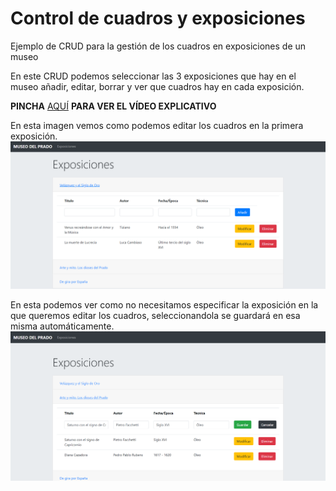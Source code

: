 # Control de cuadros y exposiciones
Ejemplo de CRUD para la gestión de los cuadros en exposiciones de un museo

En este CRUD podemos seleccionar las 3 exposiciones que hay en el museo añadir, editar, borrar y ver que cuadros hay en cada exposición.

<b>PINCHA</b> <a href="https://youtu.be/DpOQg2-JZYw">AQUÍ</a> <b> PARA VER EL VÍDEO EXPLICATIVO</b>

En esta imagen vemos como podemos editar los cuadros en la primera exposición.
<img src="img/cap1.png">


En esta podemos ver como no necesitamos especificar la exposición en la que queremos editar los cuadros, seleccionandola se guardará en esa misma automáticamente.
<img src="img/cap2.png">


